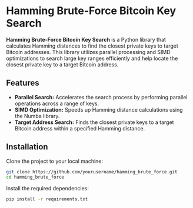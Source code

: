 # Hamming Brute-Force Bitcoin Key Search

**Hamming Brute-Force Bitcoin Key Search** is a Python library that calculates Hamming distances to find the closest private keys to target Bitcoin addresses. This library utilizes parallel processing and SIMD optimizations to search large key ranges efficiently and help locate the closest private key to a target Bitcoin address.

## Features

- **Parallel Search:** Accelerates the search process by performing parallel operations across a range of keys.
- **SIMD Optimization:** Speeds up Hamming distance calculations using the Numba library.
- **Target Address Search:** Finds the closest private keys to a target Bitcoin address within a specified Hamming distance.

## Installation

Clone the project to your local machine:

```bash
git clone https://github.com/yourusername/hamming_brute_force.git
cd hamming_brute_force
```
Install the required dependencies:
```bash
pip install -r requirements.txt
```


